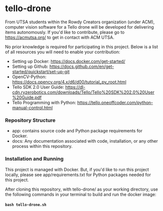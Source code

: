 # tello-drone

From UTSA students within the Rowdy Creators organization (under ACM), computer vision software for a Tello drone will 
be developed for delivering items autonomously. If you'd like to contribute, please go to https://acmutsa.org/ to get 
in contact with ACM UTSA.

No prior knowledge is required for participating in this project. Below is a list of all resources you will need to
enable your contribution:
* Setting up Docker: https://docs.docker.com/get-started/
* Setting up Github: https://docs.github.com/en/get-started/quickstart/set-up-git
* OpenCV-Python: https://docs.opencv.org/4.x/d6/d00/tutorial_py_root.html
* Tello SDK 2.0 User Guide: https://dl-cdn.ryzerobotics.com/downloads/Tello/Tello%20SDK%202.0%20User%20Guide.pdf
* Tello Programming with Python: https://tello.oneoffcoder.com/python-manual-control.html

### Repository Structure
* app: contains source code and Python package requirements for Docker.
* docs: Any documentation associated with code, installation, or any other process within this repository.

### Installation and Running
This project is managed with Docker. But, if you'd like to run this project locally, please see app/requirements.txt
for Python packages needed for this project.

After cloning this repository, with tello-drone/ as your working directory, use the following commands in your terminal
to build and run the docker image:
#### `bash tello-drone.sh`
